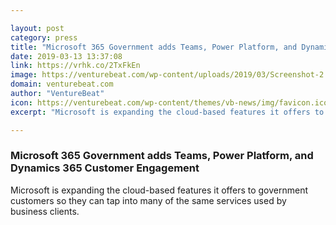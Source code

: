 ```yaml
---

layout: post
category: press
title: "Microsoft 365 Government adds Teams, Power Platform, and Dynamics 365 Customer Engagement"
date: 2019-03-13 13:37:08
link: https://vrhk.co/2TxFkEn
image: https://venturebeat.com/wp-content/uploads/2019/03/Screenshot-2.png?w=1200&strip=all
domain: venturebeat.com
author: "VentureBeat"
icon: https://venturebeat.com/wp-content/themes/vb-news/img/favicon.ico
excerpt: "Microsoft is expanding the cloud-based features it offers to government customers so they can tap into many of the same services used by business clients."

---
```


### Microsoft 365 Government adds Teams, Power Platform, and Dynamics 365 Customer Engagement

Microsoft is expanding the cloud-based features it offers to government customers so they can tap into many of the same services used by business clients.